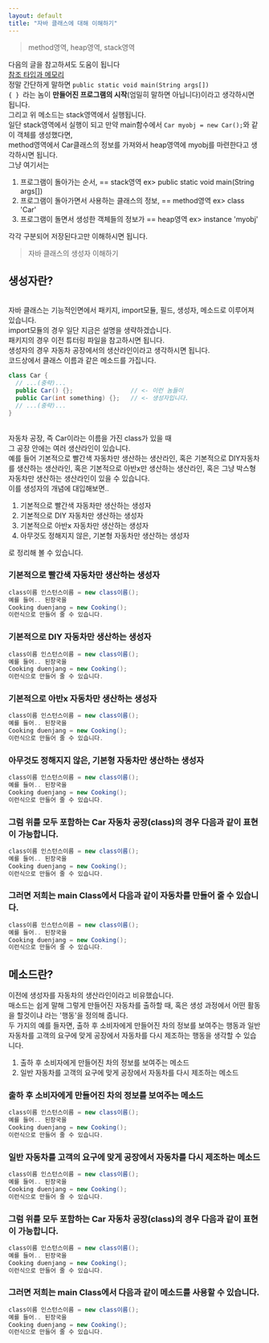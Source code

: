 ```yaml
---
layout: default
title: "자바 클래스에 대해 이해하기"
---
```


> method영역, heap영역, stack영역

다음의 글을 참고하셔도 도움이 됩니다
<br/>
<a href="http://programmer-seva.tistory.com/72">참조 타입과 메모리</a>
<br/>
정말 간단하게 말하면 <code>public static void main(String args[]) { } </code>라는 놈이 <b>만들어진 프로그램의 시작</b>(엄밀히 말하면 아닙니다)이라고 생각하시면 됩니다.
<br/>
그리고 위 메소드는 stack영역에서 실행됩니다.
<br/>
일단 stack영역에서 실행이 되고 만약 main함수에서 <code>Car myobj = new Car();</code>와 같이 객체를 생성했다면,
<br/>
method영역에서 Car클래스의 정보를 가져와서 heap영역에 myobj를 마련한다고 생각하시면 됩니다.
<br/>
그냥 여기서는 

1. 프로그램이 돌아가는 순서, == stack영역 ex> public static void main(String args[])
2. 프로그램이 돌아가면서 사용하는 클래스의 정보, == method영역 ex> class 'Car'
3. 프로그램이 돌면서 생성한 객체들의 정보가 == heap영역 ex> instance 'myobj'

각각 구분되어 저장된다고만 이해하시면 됩니다.

> 자바 클래스의 생성자 이해하기

## 생성자란?

<br/>
자바 클래스는 기능적인면에서 패키지, import모듈, 필드, 생성자, 메소드로 이루어져 있습니다.
<br/>
import모듈의 경우 일단 지금은 설명을 생략하겠습니다. 
<br/>
패키지의 경우 이전 튜터링 파일을 참고하시면 됩니다.
<br/>
생성자의 경우 자동차 공장에서의 생산라인이라고 생각하시면 됩니다.
<br/>
코드상에서 클래스 이름과 같은 메소드를 가집니다.

```java
class Car {
  // ...(중략)...
  public Car() {};                // <- 이런 놈들이
  public Car(int something) {};   // <- 생성자입니다.
  // ...(중략)...
}
```

<br/>
자동차 공장, 즉 Car이라는 이름을 가진 class가 있을 때 
<br/>
그 공장 안에는 여러 생산라인이 있습니다.
<br/>
예를 들어 기본적으로 빨간색 자동차만 생산하는 생산라인, 혹은 기본적으로 DIY자동차를 생산하는 생산라인, 혹은 기본적으로 아반x만 생산하는 생산라인, 혹은 그냥 박스형 자동차만 생산하는 생산라인이 있을 수 있습니다.
<br/>
이를 생성자의 개념에 대입해보면..

1. 기본적으로 빨간색 자동차만 생산하는 생성자
2. 기본적으로 DIY 자동차만 생산하는 생성자
3. 기본적으로 아반x 자동차만 생산하는 생성자
4. 아무것도 정해지지 않은, 기본형 자동차만 생산하는 생성자

로 정리해 볼 수 있습니다.

### 기본적으로 빨간색 자동차만 생산하는 생성자

```java
class이름 인스턴스이름 = new class이름();
예를 들어.. 된장국을
Cooking duenjang = new Cooking();
이런식으로 만들어 줄 수 있습니다.
```

### 기본적으로 DIY 자동차만 생산하는 생성자

```java
class이름 인스턴스이름 = new class이름();
예를 들어.. 된장국을
Cooking duenjang = new Cooking();
이런식으로 만들어 줄 수 있습니다.
```

### 기본적으로 아반x 자동차만 생산하는 생성자

```java
class이름 인스턴스이름 = new class이름();
예를 들어.. 된장국을
Cooking duenjang = new Cooking();
이런식으로 만들어 줄 수 있습니다.
```

### 아무것도 정해지지 않은, 기본형 자동차만 생산하는 생성자

```java
class이름 인스턴스이름 = new class이름();
예를 들어.. 된장국을
Cooking duenjang = new Cooking();
이런식으로 만들어 줄 수 있습니다.
```

### 그럼 위를 모두 포함하는 Car 자동차 공장(class)의 경우 다음과 같이 표현이 가능합니다.

```java
class이름 인스턴스이름 = new class이름();
예를 들어.. 된장국을
Cooking duenjang = new Cooking();
이런식으로 만들어 줄 수 있습니다.
```

### 그러면 저희는 main Class에서 다음과 같이 자동차를 만들어 줄 수 있습니다.

```java
class이름 인스턴스이름 = new class이름();
예를 들어.. 된장국을
Cooking duenjang = new Cooking();
이런식으로 만들어 줄 수 있습니다.
```

## 메소드란?

이전에 생성자를 자동차의 생산라인이라고 비유했습니다.
<br/>
매소드는 쉽게 말해 그렇게 만들어진 자동차를 출하할 때, 혹은 생성 과정에서 어떤 활동을 할것이냐 라는 '행동'을 정의해 줍니다.
<br/>
두 가지의 예를 들자면, 출하 후 소비자에게 만들어진 차의 정보를 보여주는 행동과 일반 자동차를 고객의 요구에 맞게 공장에서 자동차를 다시 제조하는 행동을 생각할 수 있습니다. 

1. 출하 후 소비자에게 만들어진 차의 정보를 보여주는 메소드
2. 일반 자동차를 고객의 요구에 맞게 공장에서 자동차를 다시 제조하는 메소드

### 출하 후 소비자에게 만들어진 차의 정보를 보여주는 메소드

```java
class이름 인스턴스이름 = new class이름();
예를 들어.. 된장국을
Cooking duenjang = new Cooking();
이런식으로 만들어 줄 수 있습니다.
```

### 일반 자동차를 고객의 요구에 맞게 공장에서 자동차를 다시 제조하는 메소드

```java
class이름 인스턴스이름 = new class이름();
예를 들어.. 된장국을
Cooking duenjang = new Cooking();
이런식으로 만들어 줄 수 있습니다.
```

### 그럼 위를 모두 포함하는 Car 자동차 공장(class)의 경우 다음과 같이 표현이 가능합니다.

```java
class이름 인스턴스이름 = new class이름();
예를 들어.. 된장국을
Cooking duenjang = new Cooking();
이런식으로 만들어 줄 수 있습니다.
```

### 그러면 저희는 main Class에서 다음과 같이 메소드를 사용할 수 있습니다.

```java
class이름 인스턴스이름 = new class이름();
예를 들어.. 된장국을
Cooking duenjang = new Cooking();
이런식으로 만들어 줄 수 있습니다.
```
